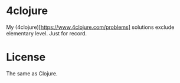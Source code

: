 # 4clojure
My (4clojure)[https://www.4clojure.com/problems] solutions exclude elementary level. Just for record.

# License
The same as Clojure.
